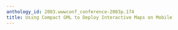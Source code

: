 ```yaml
---
anthology_id: 2003.wwwconf_conference-2003p.174
title: Using Compact GML to Deploy Interactive Maps on Mobile
---
```

